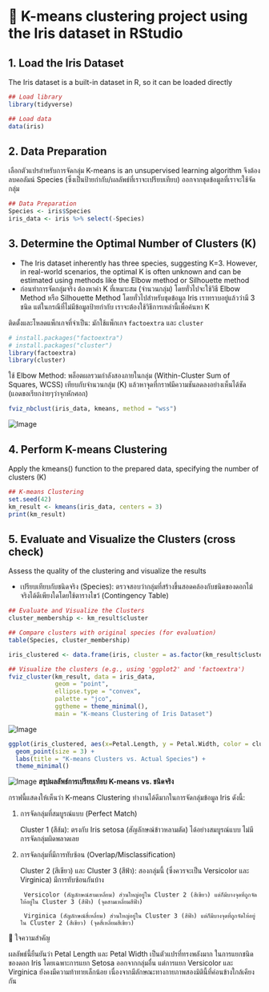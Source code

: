 # 🌺 K-means clustering project using the Iris dataset in RStudio
## 1. Load the Iris Dataset
The Iris dataset is a built-in dataset in R, so it can be loaded directly
```r
## Load library
library(tidyverse)

## Load data
data(iris)
```
## 2. Data Preparation
เลือกตัวแปรสำหรับการจัดกลุ่ม K-means is an unsupervised learning algorithm จึงต้องลบคอลัมน์ Species (ซึ่งเป็นป้ายกำกับ/ผลลัพธ์ที่เราจะเปรียบเทียบ) ออกจากชุดข้อมูลที่เราจะใช้จัดกลุ่ม
```r
## Data Preparation
Species <- iris$Species
iris_data <- iris %>% select(-Species)
```
## 3. Determine the Optimal Number of Clusters (K)
- The Iris dataset inherently has three species, suggesting K=3. However, in real-world scenarios, the optimal K is often unknown and can be estimated using methods like the Elbow method or Silhouette method
- ก่อนทำการจัดกลุ่มจริง ต้องหาค่า K ที่เหมาะสม (จำนวนกลุ่ม) โดยทั่วไปจะใช้วิธี Elbow Method หรือ Silhouette Method โดยทั่วไปสำหรับชุดข้อมูล Iris เราทราบอยู่แล้วว่ามี 3 ชนิด แต่ในกรณีที่ไม่มีข้อมูลป้ายกำกับ เราจะต้องใช้วิธีการเหล่านี้เพื่อค้นหา K

ติดตั้งและโหลดแพ็กเกจที่จำเป็น: มักใช้แพ็กเกจ `factoextra` และ `cluster`
```r
# install.packages("factoextra")
# install.packages("cluster")
library(factoextra)
library(cluster)
```
ใช้ Elbow Method: พล็อตผลรวมกำลังสองภายในกลุ่ม (Within-Cluster Sum of Squares, WCSS) เทียบกับจำนวนกลุ่ม (K) แล้วหาจุดที่กราฟมีความชันลดลงอย่างเห็นได้ชัด (แอดขอเรียกง่ายๆว่าจุกหักศอก)
```r
fviz_nbclust(iris_data, kmeans, method = "wss")
```
![Image](https://github.com/user-attachments/assets/b72c08b1-02d3-4c19-b1ad-2769cb056b39)

## 4. Perform K-means Clustering
Apply the kmeans() function to the prepared data, specifying the number of clusters (K)
```r
## K-means Clustering
set.seed(42)
km_result <- kmeans(iris_data, centers = 3)
print(km_result)
```
## 5. Evaluate and Visualize the Clusters (cross check)
Assess the quality of the clustering and visualize the results
- เปรียบเทียบกับชนิดจริง (Species): ตรวจสอบว่ากลุ่มที่สร้างขึ้นสอดคล้องกับชนิดของดอกไม้จริงได้ดีเพียงใดโดยใช้ตารางไขว้ (Contingency Table)
```r
## Evaluate and Visualize the Clusters
cluster_membership <- km_result$cluster

## Compare clusters with original species (for evaluation)
table(Species, cluster_membership)

iris_clustered <- data.frame(iris, cluster = as.factor(km_result$cluster))
```
```r
## Visualize the clusters (e.g., using 'ggplot2' and 'factoextra')
fviz_cluster(km_result, data = iris_data, 
             geom = "point",
             ellipse.type = "convex",
             palette = "jco",
             ggtheme = theme_minimal(),
             main = "K-means Clustering of Iris Dataset")
```
![Image](https://github.com/user-attachments/assets/4039711e-00eb-412a-8c39-7b223bcf4c4a)

```r
ggplot(iris_clustered, aes(x=Petal.Length, y = Petal.Width, color = cluster, shape = Species)) +
  geom_point(size = 3) +
  labs(title = "K-means Clusters vs. Actual Species") +
  theme_minimal()
```
![Image](https://github.com/user-attachments/assets/2682b1d6-96fe-4dbc-a3dd-63349408905e)
**สรุปผลลัพธ์การเปรียบเทียบ K-means vs. ชนิดจริง**

กราฟนี้แสดงให้เห็นว่า K-means Clustering ทำงานได้ดีมากในการจัดกลุ่มข้อมูล Iris ดังนี้:

1. การจัดกลุ่มที่สมบูรณ์แบบ (Perfect Match)

    Cluster 1 (สีส้ม): ตรงกับ Iris setosa (สัญลักษณ์ข้าวหลามตัด) ได้อย่างสมบูรณ์แบบ ไม่มีการจัดกลุ่มผิดพลาดเลย

2. การจัดกลุ่มที่มีการทับซ้อน (Overlap/Misclassification)

    Cluster 2 (สีเขียว) และ Cluster 3 (สีฟ้า): สองกลุ่มนี้ (ซึ่งควรจะเป็น Versicolor และ Virginica) มีการทับซ้อนกันบ้าง

        Versicolor (สัญลักษณ์สามเหลี่ยม) ส่วนใหญ่อยู่ใน Cluster 2 (สีเขียว) แต่ก็มีบางจุดที่ถูกจัดให้อยู่ใน Cluster 3 (สีฟ้า) (จุดสามเหลี่ยมสีฟ้า)

        Virginica (สัญลักษณ์สี่เหลี่ยม) ส่วนใหญ่อยู่ใน Cluster 3 (สีฟ้า) แต่ก็มีบางจุดที่ถูกจัดให้อยู่ใน Cluster 2 (สีเขียว) (จุดสี่เหลี่ยมสีเขียว)

🔑 ใจความสำคัญ

ผลลัพธ์นี้ยืนยันว่า Petal Length และ Petal Width เป็นตัวแปรที่ทรงพลังมาก ในการแยกชนิดของดอก Iris โดยเฉพาะการแยก Setosa ออกจากกลุ่มอื่น แต่การแยก Versicolor และ Virginica ยังคงมีความท้าทายเล็กน้อย เนื่องจากมีลักษณะทางกายภาพสองมิตินี้ที่ค่อนข้างใกล้เคียงกัน
